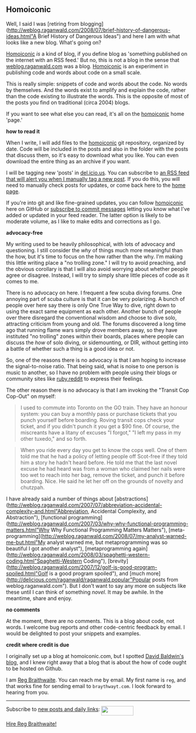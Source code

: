 Homoiconic
---

Well, I said I was [retiring from blogging](http://weblog.raganwald.com/2008/07/brief-history-of-dangerous-ideas.html"A Brief History of Dangerous Ideas") and here I am with what looks like a new blog. What's going on?

[Homoiconic](http://github.com/raganwald/homoiconic/) *is* a kind of blog, if you define blog as 'something published on the internet with an RSS feed.' But no, this is not a blog in the sense that [weblog.raganwald.com](http://weblog.raganwald.com) was a blog. [Homoiconic](http://github.com/raganwald/homoiconic/) is an experiment in publishing code and words about code on a small scale.

This is really simple: snippets of code and words about the code. No words by themselves. And the words exist to amplify and explain the code, rather than the code existing to illustrate the words. This is the opposite of most of the posts you find on traditional (circa 2004) blogs.

If you want to see what else you can read, it's all on the [homoiconic](http://github.com/raganwald/homoiconic/) home 'page.'

**how to read it**

When I write, I will add files to the [homoiconic](http://github.com/raganwald/homoiconic/) git repository, organized by date. Code will be included in the posts and also in the folder with the posts that discuss them, so it's easy to download what you like. You can even download the entire thing as an archive if you want.

I will be tagging new 'posts' in [del.icio.us](http://delicious.com/raganwald/homoiconic "Homoiconic Bookmarks on Delicious"). You can subscribe to [an RSS feed that will alert you when I manually tag a new post](http://feeds.delicious.com/v2/rss/raganwald/homoiconic "Homoiconic Bookmarks Feed"). If you do this, you will need to manually check posts for updates, or come back here to the [home page](http://github.com/raganwald/homoiconic "Homoiconic on GitHub").

If you're into git and like fine-grained updates, you can follow [homoiconic](http://github.com/raganwald/homoiconic) here on GitHub or [subscribe to commit messages](http://github.com/feeds/raganwald/commits/homoiconic/master "Recent Commits to homoiconic") letting you know what I've added or updated in your feed reader. The latter option is likely to be moderate volume, as I like to make edits and corrections as I go.

**advocacy-free**

My writing used to be heavily philosophical, with lots of advocacy and questioning. I still consider the _why_ of things much more meaningful than the how, but it's time to focus on the how rather than the why. I'm making this little writing place a "no trolling zone." I will try to avoid preaching, and the obvious corollary is that I will also avoid worrying about whether people agree or disagree. Instead, I will try to simply share little pieces of code as it comes to me.

There is no advocacy on here. I frequent a few scuba diving forums. One annoying part of scuba culture is that it can be very polarizing. A bunch of people over here say there is only One True Way to dive, right down to using the exact same equipment as each other. Another bunch of people over there disregard the conventional wisdom and choose to dive solo, attracting criticism from young and old. The forums discovered a long time ago that running flame wars simply drove members away, so they have instituted "no trolling" zones within their boards, places where people can discuss the _how_ of solo diving, or sidemounting, or DIR, without getting into a battle of whether such a thing is a good idea or not.

So, one of the reasons there is no advocacy is that I am hoping to increase the signal-to-noise ratio. That being said, what is noise to one person is music to another, so I have no problem with people using their blogs or community sites like [ruby.reddit](http://ruby.reddit.com) to express their feelings.

The other reason there is no advocacy is that I am invoking the "Transit Cop Cop-Out" on myself:

> I used to commute into Toronto on the GO train. They have an honour system: you can buy a monthly pass or purchase tickets that you punch yourself before boarding. Roving transit cops check your ticket, and if you didn't punch it you get a $90 fine. Of course, the miscreants have a litany of excuses "I forgot," "I left my pass in my other tuxedo," and so forth.

> When you ride every day you get to know the cops well. One of them told me that he had a policy of letting people off Scot-free if they told him a story he hadn't heard before. He told me that the last novel excuse he had heard was from a woman who claimed her nails were too wet to reach into her bag, remove the ticket, and punch it before boarding. Nice. He said he let her off on the grounds of novelty and chutzpah.

I have already said a number of things about [abstractions](http://weblog.raganwald.com/2007/07/abbreviation-accidental-complexity-and.html"Abbreviation, Accidental Complexity, and Abstraction"), [functional programming](http://weblog.raganwald.com/2007/03/why-why-functional-programming-matters.html"Why Why Functional Programming Matters Matters"), [meta-programming](http://weblog.raganwald.com/2008/07/my-analyst-warned-me-but.html"My analyst warned me, but metaprogramming was so beautiful I got another analyst"), [metaprogramming again](http://weblog.raganwald.com/2008/03/spaghetti-western-coding.html"Spaghetti-Western Coding"), [brevity](http://weblog.raganwald.com/2007/12/golf-is-good-program-spoiled.html"Golf is a good program spoiled"), and [much more](http://delicious.com/raganwald/raganwald.popular"Popular posts from weblog.raganwald.com"). But I don't want to say any more on subjects like these until I can think of something *novel*. It may be awhile. In the meantime, share and enjoy.

**no comments**

At the moment, there are no comments. This is a blog about code, not words. I welcome bug reports and other code-centric feedback by email. I would be delighted to post your snippets and examples.

**credit where credit is due**

I originally set up a blog at homoiconic.com, but I spotted [David Baldwin's blog](http://github.com/bilson/blog/tree/master), and I knew right away that a blog that is about the how of code ought to be hosted on Github.

I am [Reg Braithwaite](http://reginald.braythwayt.com/). You can reach me by email. My first name is `reg`, and that works fine for sending email to `braythwayt.com`. I look forward to hearing from you.

---
	
Subscribe to [new posts and daily links](http://feeds.feedburner.com/raganwald "raganwald's rss feed"): <a href="http://feeds.feedburner.com/raganwald"><img src="http://feeds.feedburner.com/~fc/raganwald?bg=&amp;fg=&amp;anim=" height="26" width="88" style="border:0" alt="" align="top"/></a>

[Hire Reg Braithwaite!](http://reginald.braythwayt.com/RegBraithwaiteGH1208_en_US.pdf "")